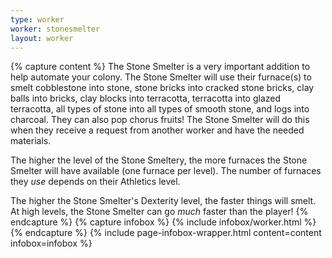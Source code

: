 ```yaml
---
type: worker
worker: stonesmelter
layout: worker
---
```

{% capture content %}
The Stone Smelter is a very important addition to help automate your colony. The Stone Smelter will use their furnace(s) to smelt cobblestone into stone, stone bricks into cracked stone bricks, clay balls into bricks, clay blocks into terracotta, terracotta into glazed terracotta, all types of stone into all types of smooth stone, and logs into charcoal. They can also pop chorus fruits! The Stone Smelter will do this when they receive a request from another worker and have the needed materials.

The higher the level of the Stone Smeltery, the more furnaces the Stone Smelter will have available (one furnace per level). The number of furnaces they *use* depends on their Athletics level. 

The higher the Stone Smelter's Dexterity level, the faster things will smelt. At high levels, the Stone Smelter can go *much* faster than the player!
{% endcapture %}
{% capture infobox %}
{% include infobox/worker.html %}
{% endcapture %}
{% include page-infobox-wrapper.html content=content infobox=infobox %}